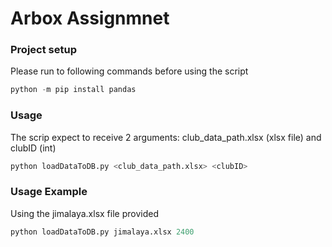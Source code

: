 # Arbox Assignmnet 

### Project setup
Please run to following commands before using the script
```python
python -m pip install pandas 
```

### Usage
The scrip expect to receive 2 arguments: club_data_path.xlsx (xlsx file) and clubID (int)
```python
python loadDataToDB.py <club_data_path.xlsx> <clubID> 
``` 
### Usage Example 
Using the jimalaya.xlsx file provided
```python
python loadDataToDB.py jimalaya.xlsx 2400 
``` 

